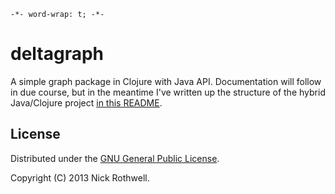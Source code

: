 `-*- word-wrap: t; -*-`

# deltagraph

A simple graph package in Clojure with Java API. Documentation will follow in due course, but in the meantime I've written up the structure of the hybrid Java/Clojure project [in this README](README_HYBRID.md).

## License

Distributed under the [GNU General Public License](http://www.gnu.org/copyleft/gpl.html).

Copyright (C) 2013 Nick Rothwell.
